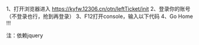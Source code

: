 ﻿1、打开浏览器进入 https://kyfw.12306.cn/otn/leftTicket/init 
2、登录你的账号（不登录也行，抢到再登录）
3、F12打开console，输入以下代码
4、Go Home !!!

注：依赖jquery